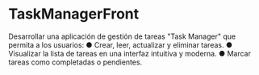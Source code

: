 # TaskManagerFront
Desarrollar una aplicación de gestión de tareas "Task Manager" que permita a los usuarios: ● Crear, leer, actualizar y eliminar tareas. ● Visualizar la lista de tareas en una interfaz intuitiva y moderna. ● Marcar tareas como completadas o pendientes.
